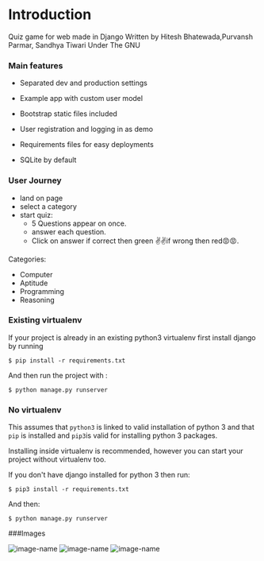 # Introduction

Quiz game for web made in Django
Written by Hitesh Bhatewada,Purvansh Parmar, Sandhya Tiwari
Under The GNU

### Main features

* Separated dev and production settings

* Example app with custom user model

* Bootstrap static files included

* User registration and logging in as demo

* Requirements files for easy deployments

* SQLite by default

### User Journey
* land on page
* select a category
* start quiz:
  * 5 Questions appear on once.
  * answer each question.
  * Click on answer if correct then green ✌️✌️if wrong then red😡😡.

Categories:
* Computer
* Aptitude
* Programming
* Reasoning

### Existing virtualenv

If your project is already in an existing python3 virtualenv first install django by running

    $ pip install -r requirements.txt
    
And then run the project with :

    $ python manage.py runserver
      
### No virtualenv

This assumes that `python3` is linked to valid installation of python 3 and that `pip` is installed and `pip3`is valid
for installing python 3 packages.

Installing inside virtualenv is recommended, however you can start your project without virtualenv too.

If you don't have django installed for python 3 then run:

    $ pip3 install -r requirements.txt
    
And then:

    $ python manage.py runserver
    
###Images

![image-name](https://i.ibb.co/qDgThBx/Screenshot-272.png)
![image-name](https://i.ibb.co/TcyrstB/Screenshot-271.png)
![image-name](https://i.ibb.co/X4VFYp6/Screenshot-273.png)
